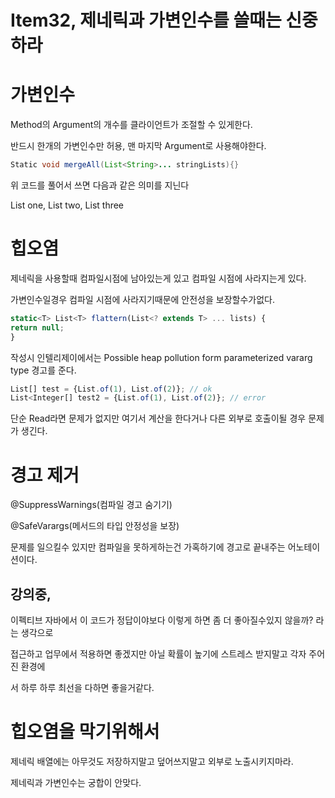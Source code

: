 # Item32, 제네릭과 가변인수를 쓸때는 신중하라

# 가변인수

Method의 Argument의 개수를 클라이언트가 조절할 수 있게한다.

반드시 한개의 가변인수만 허용, 맨 마지막 Argument로 사용해야한다.

```java
Static void mergeAll(List<String>... stringLists){} 
```

위 코드를 풀어서 쓰면 다음과 같은 의미를 지닌다

List<String> one, List<String> two, List<String> three

# 힙오염

제네릭을 사용할때 컴파일시점에 남아있는게 있고 컴파일 시점에 사라지는게 있다. 

가변인수일경우 컴파일 시점에 사라지기때문에 안전성을 보장할수가없다.

```jsx
static<T> List<T> flattern(List<? extends T> ... lists) {
return null;
}
```

작성시 인텔리제이에서는 Possible heap pollution form parameterized vararg  type 경고를 준다.

```jsx
List[] test = {List.of(1), List.of(2)}; // ok
List<Integer[] test2 = {List.of(1), List.of(2)}; // error
```

단순 Read라면 문제가 없지만 여기서 계산을 한다거나 다른 외부로 호출이될 경우 문제가 생긴다.

# 경고 제거

@SuppressWarnings(컴파일 경고 숨기기) 

@SafeVarargs(메서드의 타입 안정성을 보장) 

문제를 일으킬수 있지만 컴파일을 못하게하는건 가혹하기에 경고로 끝내주는 어노테이션이다.

## 강의중,

이펙티브 자바에서 이 코드가 정답이야보다 이렇게 하면 좀 더 좋아질수있지 않을까? 라는 생각으로 

접근하고 업무에서 적용하면 좋겠지만 아닐 확률이 높기에 스트레스 받지말고 각자 주어진 환경에

서 하루 하루 최선을 다하면 좋을거같다.

# 힙오염을 막기위해서

제네릭 배열에는 아무것도 저장하지말고 덮어쓰지말고 외부로 노출시키지마라.

제네릭과 가변인수는 궁합이 안맞다.

